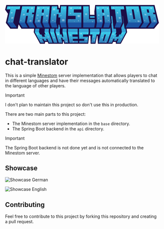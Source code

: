 <div align="center">
    <img src=".github/chat_translator.png" alt="Chat Translator">
</div>

# chat-translator

This is a simple [Minestom](https://minestom.net/) server implementation that allows players to chat in different languages and have
their messages automatically translated to the language of other players.

> [!IMPORTANT]
> I don't plan to maintain this project so don't use this in production.

There are two main parts to this project:

- The Minestom server implementation in the `base` directory.
- The Spring Boot backend in the `api` directory.

> [!IMPORTANT]
> The Spring Boot backend is not done yet and is not connected to the Minestom server.

## Showcase

![Showcase German](https://i.imgur.com/LUd8kiP.png)

![Showcase English](https://i.imgur.com/YC9gERY.png)

## Contributing

Feel free to contribute to this project by forking this repository and creating a pull request.
